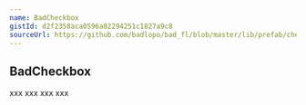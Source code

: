```yaml
---
name: BadCheckbox
gistId: d2f2358aca0596a82294251c1827a9c8
sourceUrl: https://github.com/badlopo/bad_fl/blob/master/lib/prefab/checkbox.dart
---
```


## BadCheckbox

xxx xxx xxx xxx